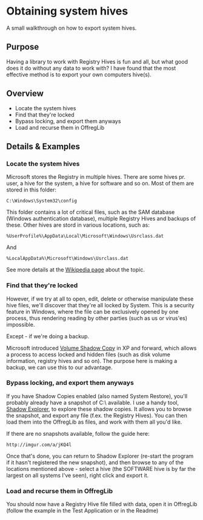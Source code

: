 # Obtaining system hives
A small walkthrough on how to export system hives.

## Purpose

Having a library to work with Registry Hives is fun and all, but what good does it do without any data to work with?
I have found that the most effective method is to export your own computers hive(s). 

## Overview

* Locate the system hives
* Find that they're locked
* Bypass locking, and export them anyways
* Load and recurse them in OffregLib

## Details & Examples

### Locate the system hives

Microsoft stores the Registry in multiple hives. There are some hives pr. user, a hive for the system, a hive for software and so on. Most of them are stored in this folder:

    C:\Windows\System32\config

This folder contains a lot of critical files, such as the SAM database (Windows authentication database), multiple Registry Hives and backups of these. Other hives are stord in various locations, such as:

    %UserProfile%\AppData\Local\Microsoft\Windows\Usrclass.dat

And

    %LocalAppData%\Microsoft\Windows\Usrclass.dat

See more details at the [Wikipedia page](http://en.wikipedia.org/wiki/Windows_Registry#Windows_NT-based_operating_systems "Registry Hive locations") about the topic.

### Find that they're locked

However, if we try at all to open, edit, delete or otherwise manipulate these hive files, we'll discover that they're all locked by System. This is a security feature in Windows, where the file can be exclusively opened by one process, thus rendering reading by other parties (such as us or virus'es) impossible.

Except - if we're doing a backup. 

Microsoft introduced [Volume Shadow Copy](http://en.wikipedia.org/wiki/Shadow_Copy "Volume Shadow Copy") in XP and forward, which allows a process to access locked and hidden files (such as disk volume information, registry hives and so on). The purpose here is making a backup, we can use this to our advantage.

### Bypass locking, and export them anyways

If you have Shadow Copies enabled (also named System Restore), you'll probably already have a snapshot of C:\ available. I use a handy tool, [Shadow Explorer](http://www.shadowexplorer.com/downloads.html "Shadow Explorers download page"), to explore these shadow copies. It allows you to browse the snapshot, and export any file (f.ex. the Registry Hives). You can then load them into the OffregLib as files, and work with them all you'd like.

If there are no snapshots available, follow the guide here:

    http://imgur.com/a/jKQ4l

Once that's done, you can return to Shadow Explorer (re-start the program if it hasn't registered the new snapshot), and then browse to any of the locations mentioned above - select a hive (the SOFTWARE hive is by far the largest on all systems I've seen), right click and export it.

### Load and recurse them in OffregLib

You should now have a Registry Hive file filled with data, open it in OffregLib (follow the example in the Test Application or in the Readme)